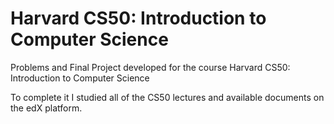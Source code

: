# Harvard CS50: Introduction to Computer Science

Problems and Final Project developed for the course Harvard CS50: Introduction to Computer Science

To complete it I studied all of the CS50 lectures and available documents on the edX platform.